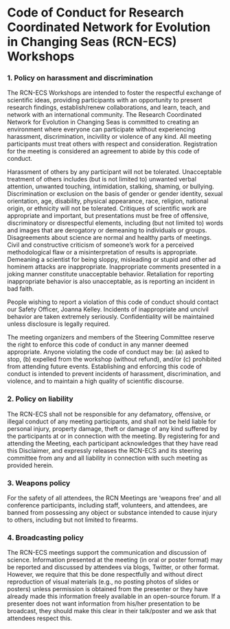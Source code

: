 # Code of Conduct for Research Coordinated Network for Evolution in Changing Seas (RCN-ECS) Workshops

### 1. Policy on harassment and discrimination

The RCN-ECS Workshops are intended to foster the respectful exchange of scientific ideas, providing participants with an opportunity to present research findings, establish/renew collaborations, and learn, teach, and network with an international community. The Research Coordinated Network for Evolution in Changing Seas is committed to creating an environment where everyone can participate without experiencing harassment, discrimination, incivility or violence of any kind.  All meeting participants must treat others with respect and consideration. Registration for the meeting is considered an agreement to abide by this code of conduct. 

Harassment of others by any participant will not be tolerated. Unacceptable treatment of others includes (but is not limited to) unwanted verbal attention, unwanted touching, intimidation, stalking, shaming, or bullying. Discrimination or exclusion on the basis of gender or gender identity, sexual orientation, age, disability, physical appearance, race, religion, national origin, or ethnicity will not be tolerated. Critiques of scientific work are appropriate and important, but presentations must be free of offensive, discriminatory or disrespectful elements, including (but not limited to) words and images that are derogatory or demeaning to individuals or groups.  Disagreements about science are normal and healthy parts of meetings. Civil and constructive criticism of someone’s work for a perceived methodological flaw or a misinterpretation of results is appropriate. Demeaning a scientist for being sloppy, misleading or stupid and other ad hominem attacks are inappropriate. Inappropriate comments presented in a joking manner constitute unacceptable behavior. Retaliation for reporting inappropriate behavior is also unacceptable, as is reporting an incident in bad faith.

People wishing to report a violation of this code of conduct should contact our Safety Officer, Joanna Kelley. Incidents of inappropriate and uncivil behavior are taken extremely seriously. Confidentiality will be maintained unless disclosure is legally required.

The meeting organizers and members of the Steering Committee reserve the right to enforce this code of conduct in any manner deemed appropriate.  Anyone violating the code of conduct may be: (a) asked to stop, (b) expelled from the workshop (without refund), and/or (c) prohibited from attending future events. Establishing and enforcing this code of conduct is intended to prevent incidents of harassment, discrimination, and violence, and to maintain a high quality of scientific discourse.

###  2. Policy on liability

The RCN-ECS shall not be responsible for any defamatory, offensive, or illegal conduct of any meeting participants, and shall not be held liable for personal injury, property damage, theft or damage of any kind suffered by the participants at or in connection with the meeting. By registering for and attending the Meeting, each participant acknowledges that they have read this Disclaimer, and expressly releases the RCN-ECS and its steering committee from any and all liability in connection with such meeting as provided herein.

###  3. Weapons policy

For the safety of all attendees, the RCN Meetings are ‘weapons free’ and all conference participants, including staff, volunteers, and attendees, are banned from possessing any object or substance intended to cause injury to others, including but not limited to firearms.

### 4. Broadcasting policy

The RCN-ECS meetings support the communication and discussion of science. Information presented at the meeting (in oral or poster format) may be reported and discussed by attendees via blogs, Twitter, or other format. However, we require that this be done respectfully and without direct reproduction of visual materials (e.g., no posting photos of slides or posters) unless permission is obtained from the presenter or they have already made this information freely available in an open-source forum. If a presenter does not want information from his/her presentation to be broadcast, they should make this clear in their talk/poster and we ask that attendees respect this.
